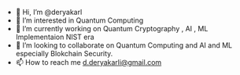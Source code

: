 - 👋 Hi, I’m @deryakarl
- 👀 I’m interested in Quantum Computing
- 🌱 I’m currently working on Quantum Cryptography , AI , ML Implementaion NIST era
- 💞️ I’m looking to collaborate on Quantum Computing and AI and ML especially Blokchain Security.
- 📫 How to reach me d.deryakarli@gmail.com

<!---
deryakarl/deryakarl is a ✨ special ✨ repository because its `README.md` (this file) appears on your GitHub profile.
You can click the Preview link to take a look at your changes.
--->
